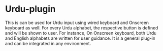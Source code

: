 # Urdu-plugin
This is can be used for Urdu input using wired keyboard and Onscreen keyboard as well. For every Urdu alphabet, the respective button is defined and will be shown to user. For instance, On Onscreen keyboard, both Urdu and English alphabets are written for user guidance. It is a general plug-in and can be integrated in any environment.
